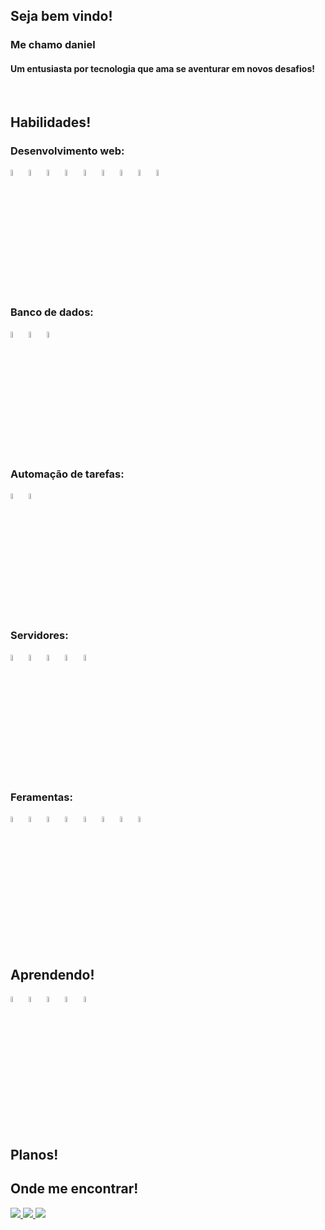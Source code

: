 <div>
    <div display="flex">
        <h2> Seja bem vindo! </h2>
        <h3> Me chamo daniel</h3>
        <h4> Um entusiasta por tecnologia que ama se aventurar em novos desafios! </h4>
    </div>
</div>

<br />

<div>
    <h2> Habilidades! </h2>
    <h3>  Desenvolvimento web:  </h3>
    <div style="display: flex, flex-direction: row">   
       <img width="5%" src="https://cdn.jsdelivr.net/gh/devicons/devicon/icons/codeigniter/codeigniter-plain-wordmark.svg" />    
       <img width="5%" src="https://cdn.jsdelivr.net/gh/devicons/devicon/icons/csharp/csharp-original.svg" /> 
       <img width="5%" src="https://cdn.jsdelivr.net/gh/devicons/devicon/icons/css3/css3-original.svg" />
       <img width="5%" src="https://cdn.jsdelivr.net/gh/devicons/devicon/icons/html5/html5-original.svg" />
       <img width="5%" src="https://cdn.jsdelivr.net/gh/devicons/devicon/icons/javascript/javascript-original.svg" />
       <img width="5%" src="https://cdn.jsdelivr.net/gh/devicons/devicon/icons/jquery/jquery-original-wordmark.svg" />
       <img width="5%" src="https://cdn.jsdelivr.net/gh/devicons/devicon/icons/laravel/laravel-plain-wordmark.svg" />
       <img width="5%" src="https://cdn.jsdelivr.net/gh/devicons/devicon/icons/php/php-plain.svg" />
       <img width="5%" src="https://cdn.jsdelivr.net/gh/devicons/devicon/icons/react/react-original-wordmark.svg" />
    </div>
    <h3>  Banco de dados:  </h3>
    <div style="display: flex, flex-direction: row">
        <img width="5%" src="https://cdn.jsdelivr.net/gh/devicons/devicon/icons/mysql/mysql-original-wordmark.svg" />
        <img width="5%" src="https://cdn.jsdelivr.net/gh/devicons/devicon/icons/postgresql/postgresql-original-wordmark.svg" />
        <img width="5%" src="https://cdn.jsdelivr.net/gh/devicons/devicon/icons/microsoftsqlserver/microsoftsqlserver-plain-wordmark.svg" />
    </div>
    <h3>  Automação de tarefas:  </h3>
    <div style="display: flex, flex-direction: row">
        <img width="5%" src="https://cdn.jsdelivr.net/gh/devicons/devicon/icons/python/python-original.svg" />
        <img width="5%" src="https://cdn.jsdelivr.net/gh/devicons/devicon/icons/anaconda/anaconda-original.svg" />        
    </div>  
    <h3>  Servidores:  </h3>
    <div style="display: flex, flex-direction: row">
        <img width="5%" src="https://cdn.jsdelivr.net/gh/devicons/devicon/icons/bash/bash-original.svg" />
        <img width="5%" src="https://cdn.jsdelivr.net/gh/devicons/devicon/icons/debian/debian-plain-wordmark.svg" />
        <img width="5%" src="https://cdn.jsdelivr.net/gh/devicons/devicon/icons/linux/linux-original.svg" />
        <img width="5%"  src="https://cdn.jsdelivr.net/gh/devicons/devicon/icons/ubuntu/ubuntu-plain-wordmark.svg" />
        <img width="5%" src="https://cdn.jsdelivr.net/gh/devicons/devicon/icons/opensuse/opensuse-original-wordmark.svg" />
    </div>
    <h3>  Feramentas:  </h3>
    <div style="display: flex, flex-direction: row">
        <img width="5%" src="https://cdn.jsdelivr.net/gh/devicons/devicon/icons/git/git-original.svg" />
        <img width="5%" src="https://cdn.jsdelivr.net/gh/devicons/devicon/icons/github/github-original.svg" />
        <img width="5%" src="https://cdn.jsdelivr.net/gh/devicons/devicon/icons/gitlab/gitlab-original.svg" />
        <img width="5%" src="https://cdn.jsdelivr.net/gh/devicons/devicon/icons/jenkins/jenkins-original.svg" />
        <img width="5%" src="https://cdn.jsdelivr.net/gh/devicons/devicon/icons/putty/putty-original.svg" />
        <img width="5%" src="https://cdn.jsdelivr.net/gh/devicons/devicon/icons/microsoftsqlserver/microsoftsqlserver-plain-wordmark.svg" />
        <img width="5%" src="https://cdn.jsdelivr.net/gh/devicons/devicon/icons/vscode/vscode-original.svg" />
        <img width="5%" src="https://cdn.jsdelivr.net/gh/devicons/devicon/icons/vim/vim-original.svg" />
    </div>
</div>

<br />

<div>
  <h2> Aprendendo! </h2>
  <div style="display: flex, flex-direction: row">
    <img width="5%" src="https://cdn.jsdelivr.net/gh/devicons/devicon/icons/django/django-plain.svg" />    
    <img width="5%" src="https://cdn.jsdelivr.net/gh/devicons/devicon/icons/figma/figma-original.svg" />
    <img width="5%" src="https://cdn.jsdelivr.net/gh/devicons/devicon/icons/typescript/typescript-original.svg" />
    <img width="5%" src="https://cdn.jsdelivr.net/gh/devicons/devicon/icons/vuejs/vuejs-original-wordmark.svg" /> 
    <img width="5%" src="https://cdn.jsdelivr.net/gh/devicons/devicon/icons/java/java-original-wordmark.svg" />                        
  </div>    
</div>

<br />

<div>
  <h2> Planos! </h2>
</div>

<div>
  <h2> Onde me encontrar! </h2>
  <a 
    href="https://instagram.com/seu-usuário-instagram-aqui" 
    target="_blank">
    <img 
    loading="lazy" 
    src="https://img.shields.io/badge/-Instagram-%23E4405F?style=for-the-badge&logo=instagram&logoColor=white" 
    target="_blank">
  </a>
  <a 
    href = "mailto:contato@seu-usuário-aqui">
    <img 
    loading="lazy" 
    src="https://img.shields.io/badge/Gmail-D14836?style=for-the-badge&logo=gmail&logoColor=white" 
    target="_blank">
  </a>
  <a 
    href="https://www.linkedin.com/in/seu-usuário-linkedln-aqui" 
    target="_blank">
    <img loading="lazy" src="https://img.shields.io/badge/-LinkedIn-%230077B5?style=for-the-badge&logo=linkedin&logoColor=white" target="_blank">
  </a>
</div>

<!--
**DanielManfrini/DanielManfrini** is a ✨ _special_ ✨ repository because its `README.md` (this file) appears on your GitHub profile.
-->
